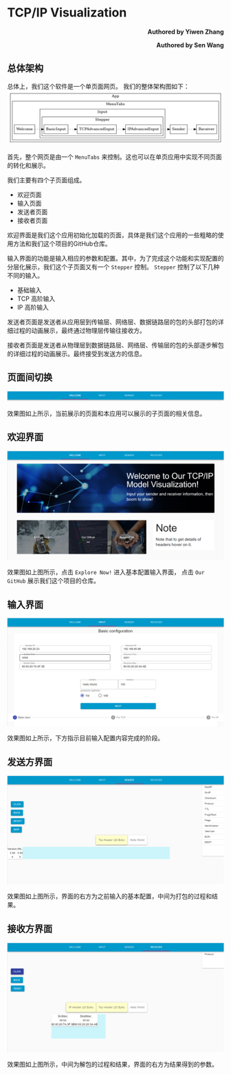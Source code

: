 # TCP/IP Visualization
<p align='right'><b>Authored by Yiwen Zhang</b></p>
<p align='right'><b>Authored by Sen Wang</b></p>


<!-- @import "[TOC]" {cmd="toc" depthFrom=1 depthTo=6 orderedList=false} -->



## 总体架构
总体上，我们这个软件是一个单页面网页。
我们的整体架构图如下：
![top](./img/top.png)

首先，整个网页是由一个 `MenuTabs` 来控制。这也可以在单页应用中实现不同页面的转化和展示。

我们主要有四个子页面组成。
- 欢迎页面
- 输入页面
- 发送者页面
- 接收者页面

欢迎界面是我们这个应用初始化加载的页面，具体是我们这个应用的一些粗略的使用方法和我们这个项目的GitHub仓库。

输入界面的功能是输入相应的参数和配置。其中，为了完成这个功能和实现配置的分层化展示，我们这个子页面又有一个 `Stepper` 控制。
`Stepper` 控制了以下几种不同的输入。
- 基础输入
- TCP 高阶输入
- IP 高阶输入

发送者页面是发送者从应用层到传输层、网络层、数据链路层的包的头部打包的详细过程的动画展示，最终通过物理层传输往接收方。

接收者页面是发送者从物理层到数据链路层、网络层、传输层的包的头部逐步解包的详细过程的动画展示。最终接受到发送方的信息。

## 页面间切换
![menutabs](./img/MenuTabs.png)

效果图如上所示，当前展示的页面和本应用可以展示的子页面的相关信息。

## 欢迎界面
![welcome](./img/welcome.png)

效果图如上图所示，点击 `Explore Now!` 进入基本配置输入界面， 点击 `Our GitHub` 展示我们这个项目的仓库。

## 输入界面
![input](./img/input.png)

效果图如上所示，下方指示目前输入配置内容完成的阶段。


## 发送方界面
![sender](./img/sender.png)

效果图如上图所示，界面的右方为之前输入的基本配置，中间为打包的过程和结果。

## 接收方界面
![receiver](./img/receiver.png)

效果图如上图所示，中间为解包的过程和结果，界面的右方为结果得到的参数。

